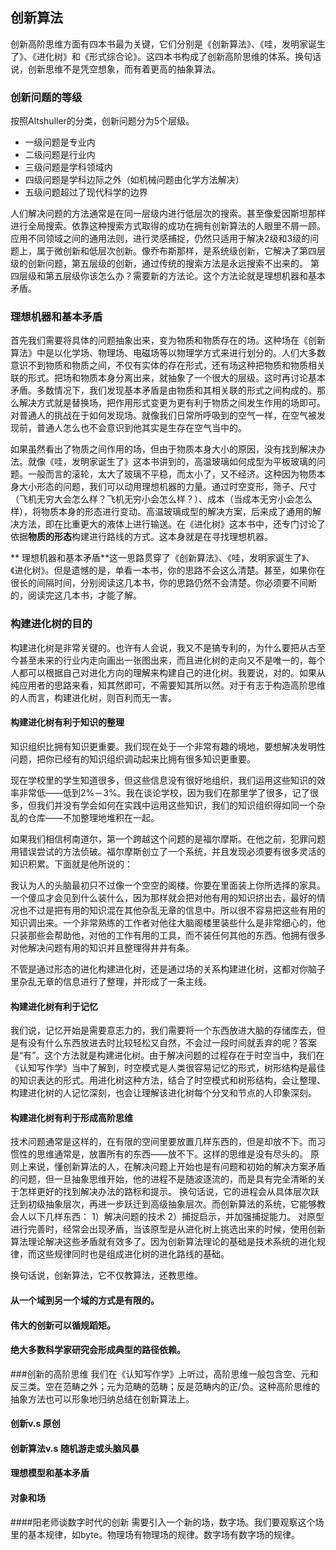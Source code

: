## 创新算法
创新高阶思维方面有四本书最为关键，它们分别是《创新算法》、《哇，发明家诞生了》、《进化树》和《形式综合论》。这四本书构成了创新高阶思维的体系。换句话说，创新思维不是凭空想象，而有着更高的抽象算法。<CR>
### 创新问题的等级
按照Altshuller的分类，创新问题分为5个层级。
* 一级问题是专业内
* 二级问题是行业内
* 三级问题是学科领域内
* 四级问题是学科边际之外（如机械问题由化学方法解决）
* 五级问题超过了现代科学的边界

人们解决问题的方法通常是在同一层级内进行低层次的搜索。甚至像爱因斯坦那样进行全局搜索。依靠这种搜索方式取得的成功在拥有创新算法的人眼里不屑一顾。应用不同领域之间的通用法则，进行灵感捕捉，仍然只适用于解决2级和3级的问题上，属于微创新和低层次创新。像乔布斯那样，是系统级创新，它解决了第四层级的创新问题，第五层级的创新，通过传统的搜索方法是永远搜索不出来的。
第四层级和第五层级你该怎么办？需要新的方法论。这个方法论就是理想机器和基本矛盾。

###  理想机器和基本矛盾
首先我们需要将具体的问题抽象出来，变为物质和物质存在的场。这种场在《创新算法》中是以化学场、物理场、电磁场等以物理学方式来进行划分的。人们大多数意识不到物质和物质之间，不仅有实体的存在形式，还有场这种把物质和物质相关联的形式。把场和物质本身分离出来，就抽象了一个很大的层级。这时再讨论基本矛盾。多数情况下，我们发现基本矛盾是由物质和其相关联的形式之间构成的。那么解决方式就是替换场，把作用形式变更为更有利于物质之间发生作用的场即可。对普通人的挑战在于如何发现场。就像我们日常所呼吸到的空气一样，在空气被发现前，普通人怎么也不会意识到他其实是生存在空气当中的。

如果虽然看出了物质之间作用的场，但由于物质本身大小的原因，没有找到解决办法。就像《哇，发明家诞生了》这本书讲到的，高温玻璃如何成型为平板玻璃的问题。一般而言的滚轮，太大了玻璃不平稳，而太小了，又不经济。这种因为物质本身大小形态的问题，我们可以动用理想机器的力量。通过时空变形，筛子、尺寸（飞机无穷大会怎么样？飞机无穷小会怎么样？）、成本（当成本无穷小会怎么样），将物质本身的形态进行变动。高温玻璃成型的解决方案，后来成了通用的解决方法，即在比重更大的液体上进行输送。在《进化树》这本书中，还专门讨论了依据**物质的形态**构建进行路线的方式。这本身就是在寻找理想机器。

** 理想机器和基本矛盾**这一思路贯穿了《创新算法》、《哇，发明家诞生了》、《进化树》。但是遗憾的是，单看一本书，你的思路不会这么清楚。甚至，如果你在很长的间隔时间，分别阅读这几本书，你的思路仍然不会清楚。你必须要不间断的，阅读完这几本书，才能了解。<CR>

### 构建进化树的目的
构建进化树是非常关键的。也许有人会说，我又不是搞专利的，为什么要把从古至今甚至未来的行业内走向画出一张图出来，而且进化树的走向又不是唯一的，每个人都可以根据自己对进化方向的理解来构建自己的进化树。我要说，对的。如果从纯应用者的思路来看，知其然即可，不需要知其所以然。对于有志于构造高阶思维的人而言，构建进化树，则百利而无一害。

#### 构建进化树有利于知识的整理
知识组织比拥有知识更重要。我们现在处于一个非常有趣的境地，要想解决发明性问题，把你已经有的知识组织调动起来比拥有很多知识更重要。

现在学校里的学生知道很多，但这些信息没有很好地组织，我们运用这些知识的效率非常低——低到2%－3%。我在谈论学校，因为我们在那里学了很多，记了很多，但我们并没有学会如何在实践中运用这些知识，我们的知识组织得如同一个杂乱的仓库——不加整理地堆积在一起。

如果我们相信柯南道尔，第一个跨越这个问题的是福尔摩斯。在他之前，犯罪问题用错误尝试的方法侦破。福尔摩斯创立了一个系统，并且发现必须要有很多灵活的知识积累。下面就是他所说的：

我认为人的头脑最初只不过像一个空空的阁楼。你要在里面装上你所选择的家具。一个傻瓜才会见到什么装什么，因为那样就会把对他有用的知识挤出去，最好的情况也不过是把有用的知识混在其他杂乱无章的信息中。所以很不容易把这些有用的知识调出来。一个非常熟练的工作者对他往大脑阁楼里装些什么是非常细心的，他只装那些会帮助他，对他的工作有用的工具，而不装任何其他的东西。他拥有很多对他解决问题有用的知识并且整理得井井有条。

不管是通过形态的进化构建进化树，还是通过场的关系构建进化树，这都对你脑子里杂乱无章的信息进行了整理，并形成了一条主线。

#### 构建进化树有利于记忆
我们说，记忆开始是需要意志力的，我们需要将一个东西放进大脑的存储库去，但是有没有什么东西放进去时比较轻松又自然，不会过一段时间就丢弃的呢？答案是“有”。这个方法就是构建进化树。由于解决问题的过程存在于时空当中，我们在《认知写作学》当中了解到，时空模式是人类很容易记忆的形式，树形结构是最佳的知识表达的形式。用进化树这种方法，结合了时空模式和树形结构，会让整理、构建进化树的人记忆深刻，也会让理解该进化树每个分叉和节点的人印象深刻。

#### 构建进化树有利于形成高阶思维
技术问题通常是这样的，在有限的空间里要放置几样东西的，但是却放不下。而习惯性的思维通常是，放置所有的东西——放不下。这样的思维是没有尽头的。
原则上来说，懂创新算法的人，在解决问题上开始也是有问题和初始的解决方案矛盾的问题，但一旦抽象思维开始，他的进程不是随波逐流的，而是具有完全清晰的关于怎样更好的找到解决办法的路标和提示。
换句话说，它的进程会从具体层次跃迁到初级抽象层次，再进一步跃迁到高级抽象层次。而创新算法的系统，它能够教会人以下几样东西：
1）解决问题的技术
2）捕捉启示，并加强捕捉能力。
对原型进行完善时，经常会出现矛盾，当该原型是从进化树上挑选出来的时候，使用创新算法理论解决这些矛盾就有效多了。因为创新算法理论的基础是技术系统的进化规律，而这些规律同时也是组成进化树的进化路线的基础。

换句话说，创新算法，它不仅教算法，还教思维。


#### 从一个域到另一个域的方式是有限的。

#### 伟大的创新可以循规蹈矩。

#### 绝大多数科学家研究会形成典型的路径依赖。


###创新的高阶思维
我们在《认知写作学》上听过，高阶思维一般包含空、元和反三类。空在范畴之外；元为范畴的范畴；反是范畴内的正/负。这种高阶思维的抽象方法也可以形象地归纳总结在创新算法上。

#### 创新v.s 原创

#### 创新算法v.s 随机游走或头脑风暴

#### 理想模型和基本矛盾

#### 对象和场

####阳老师谈数字时代的创新
需要引入一个新的场，数字场。我们要观察这个场里的基本规律，如byte。物理场有物理场的规律。数字场有数字场的规律。
